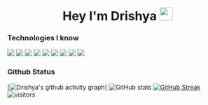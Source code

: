 <h1 align="center">Hey I'm Drishya <img src="https://raw.githubusercontent.com/aemmadi/aemmadi/master/wave.gif" width="30px"></h1>


<!--
**saidrishya/saidrishya** is a ✨ _special_ ✨ repository because its `README.md` (this file) appears on your GitHub profile.

Here are some ideas to get you started:

- 🔭 I’m currently working on ...
- 🌱 I’m currently learning ...
- 👯 I’m looking to collaborate on ...
- 🤔 I’m looking for help with ...
- 💬 Ask me about ...
- 📫 How to reach me: ...
- 😄 Pronouns: ...
- ⚡ Fun fact: ...
-->
### Technologies I know 
![](https://img.shields.io/badge/Code-Python-informational?style=flat&logo=python&logoColor=white&color=9d72ff)
![](https://img.shields.io/badge/Code-Django-informational?style=flat&logo=django&logoColor=white&color=9d72ff)
![](https://img.shields.io/badge/Code-HTML5-informational?style=flat&logo=html5&logoColor=white&color=9d72ff)
![](https://img.shields.io/badge/Code-JavaScript-informational?style=flat&logo=javascript&logoColor=white&color=9d72ff)
![](https://img.shields.io/badge/Code-SQL-informational?style=flat&logo=sql&logoColor=white&color=9d72ff)
![](https://img.shields.io/badge/Code-MachineLearning-informational?style=flat&logo=MachineLearning&logoColor=white&color=9d72ff)
![](https://img.shields.io/badge/Code-DeepLearning-informational?style=flat&logo=DeepLearning&logoColor=white&color=9d72ff)
![](https://img.shields.io/badge/Code-ComputerVision-informational?style=flat&logo=ComputerVision&logoColor=white&color=9d72ff)
![](https://img.shields.io/badge/Code-NLP-informational?style=flat&logo=NLP&logoColor=white&color=9d72ff)

### Github Status
[![Drishya's github activity graph](https://activity-graph.herokuapp.com/graph?username=saidrishya&theme=xcode)]
![GitHub stats](https://github-readme-stats.vercel.app/api?username=saidrishya&show_icons=true&theme=tokyonight&include_all_commits=true&count_private=true)
[![GitHub Streak](https://github-readme-streak-stats.herokuapp.com/?user=saidrishya)](https://git.io/streak-stats)
<br />
![visitors](https://visitor-badge.laobi.icu/badge?page_id=saidrishya.saidrishya)

